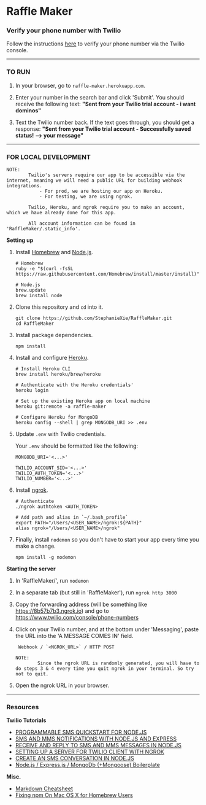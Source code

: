 # Raffle Maker

### Verify your phone number with Twilio ###

Follow the instructions [here](https://support.twilio.com/hc/en-us/articles/223180048-Adding-a-Verified-Outbound-Caller-ID-with-Twilio) to verify your phone number via the Twilio console.

---

### TO RUN

1. In your browser, go to `raffle-maker.herokuapp.com`.

2. Enter your number in the search bar and click 'Submit'. You should receive the following text:  **"Sent from your Twilio trial account - i want dominos"**

3. Text the Twilio number back. If the text goes through, you should get a response:  **"Sent from your Twilio trial account - Successfully saved status! --> your message"**

---

### FOR LOCAL DEVELOPMENT

```
NOTE:
        Twilio's servers require our app to be accessible via the internet, meaning we will need a public URL for building webhook integrations.
            - For prod, we are hosting our app on Heroku.
            - For testing, we are using ngrok.

        Twilio, Heroku, and ngrok require you to make an account, which we have already done for this app.

        All account information can be found in 'RaffleMaker/.static_info'.
```

**Setting up**

1. Install [Homebrew](https://treehouse.github.io/installation-guides/mac/homebrew) and [Node.js](https://treehouse.github.io/installation-guides/mac/node-mac.html).

    ```
    # Homebrew
    ruby -e "$(curl -fsSL https://raw.githubusercontent.com/Homebrew/install/master/install)"

    # Node.js
    brew.update
    brew install node
    ```

2. Clone this repository and `cd` into it.

    ```
    git clone https://github.com/StephanieXie/RaffleMaker.git
    cd RaffleMaker
    ```

3. Install package dependencies.

    `npm install`

4. Install and configure [Heroku](https://toolbelt.heroku.com).

    ```
    # Install Heroku CLI
    brew install heroku/brew/heroku

    # Authenticate with the Heroku credentials'
    heroku login

    # Set up the existing Heroku app on local machine
    heroku git:remote -a raffle-maker

    # Configure Heroku for MongoDB
    heroku config --shell | grep MONGODB_URI >> .env
    ```

5. Update `.env` with Twilio credentials.

    Your `.env` should be formatted like the following:

    ```
    MONGODB_URI='<...>'

    TWILIO_ACCOUNT_SID='<...>'
    TWILIO_AUTH_TOKEN='<...>'
    TWILIO_NUMBER='<...>'
    ```

6. Install [ngrok](https://ngrok.com/).

    ```
    # Authenticate
    ./ngrok authtoken <AUTH_TOKEN>

    # Add path and alias in `~/.bash_profile`
    export PATH="/Users/<USER_NAME>/ngrok:${PATH}"
    alias ngrok="/Users/<USER_NAME>/ngrok"
    ```

7. Finally, install `nodemon` so you don't have to start your app every time you make a change.

    `npm install -g nodemon`

**Starting the server**

1. In 'RaffleMaker/', run `nodemon`

2. In a separate tab (but still in 'RaffleMaker'), run `ngrok http 3000`

3. Copy the forwarding address (will be something like https://8b57b7b3.ngrok.io) and go to <https://www.twilio.com/console/phone-numbers>

4. Click on your Twilio number, and at the bottom under 'Messaging', paste the URL into the 'A MESSAGE COMES IN' field.

        Webhook / `<NGROK_URL>` / HTTP POST

    ```
    NOTE:
            Since the ngrok URL is randomly generated, you will have to do steps 3 & 4 every time you quit ngrok in your terminal. So try not to quit.
    ```

5. Open the ngrok URL in your browser.

---

### Resources

**Twilio Tutorials**

* [PROGRAMMABLE SMS QUICKSTART FOR NODE.JS](https://www.twilio.com/docs/sms/quickstart/node)
* [SMS AND MMS NOTIFICATIONS WITH NODE.JS AND EXPRESS](https://www.twilio.com/docs/sms/tutorials/server-notifications-node-express)
* [RECEIVE AND REPLY TO SMS AND MMS MESSAGES IN NODE.JS](https://www.twilio.com/docs/sms/tutorials/how-to-receive-and-reply-node-js)
* [SETTING UP A SERVER FOR TWILIO CLIENT WITH NGROK](https://www.twilio.com/docs/voice/client/tutorials/how-to-set-up-a-server-for-twilio-client#running-locally-using-ngrok)
* [CREATE AN SMS CONVERSATION IN NODE.JS](https://www.twilio.com/docs/sms/tutorials/how-to-create-sms-conversations-node-js)
* [Node.js / Express.js / MongoDb (+Mongoose) Boilerplate](https://github.com/sslover/node-express-twilio-sms)

**Misc.**

* [Markdown Cheatsheet](https://github.com/adam-p/markdown-here/wiki/Markdown-Cheatsheet)
* [Fixing npm On Mac OS X for Homebrew Users](https://gist.github.com/DanHerbert/9520689#gistcomment-1473994)
